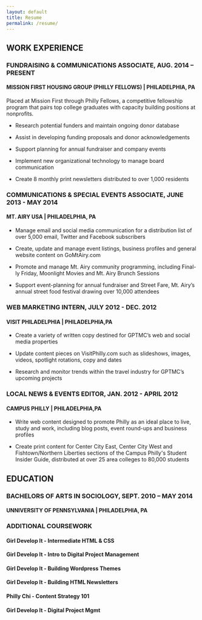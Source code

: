 ```yaml
---
layout: default
title: Resume
permalink: /resume/
---
```


## WORK EXPERIENCE

### FUNDRAISING & COMMUNICATIONS ASSOCIATE, AUG. 2014 – PRESENT

#### MISSION FIRST HOUSING GROUP (PHILLY FELLOWS) | PHILADELPHIA, PA

Placed at Mission First through Philly Fellows, a competitive fellowship program that pairs top college graduates with capacity building positions at nonprofits. 

* Research potential funders and maintain ongoing donor database 

* Assist in developing funding proposals and donor acknowledgements

* Support planning for annual fundraiser and company events

* Implement new organizational technology to manage board communication

* Create 8 monthly print newsletters distributed to over 1,000 residents

### COMMUNICATIONS & SPECIAL EVENTS ASSOCIATE, JUNE 2013 - MAY 2014

#### MT. AIRY USA | PHILADELPHIA, PA 

* Manage email and social media communication for a distribution list of over 5,000 email, Twitter and Facebook subscribers 

* Create, update and manage event listings, business profiles and general website content on GoMtAiry.com

* Promote and manage Mt. Airy community programming, including Final-ly Friday, Moonlight Movies and Mt. Airy Brunch Sessions

* Support event-planning for annual fundraiser and Street Fare, Mt. Airy’s annual street food festival drawing over 10,000 attendees

### WEB MARKETING INTERN, JULY 2012 - DEC. 2012

#### VISIT PHILADELPHIA | PHILADELPHIA,PA

* Create a variety of written copy destined for GPTMC’s web and social media properties

* Update content pieces on VisitPhilly.com such as slideshows, images, videos, spotlight rotations, copy and dates

* Research and monitor trends within the travel industry for GPTMC’s upcoming projects

### LOCAL NEWS & EVENTS EDITOR, JAN. 2012 - APRIL 2012

#### CAMPUS PHILLY | PHILADELPHIA,PA

* Write web content designed to promote Philly as an ideal place to live, study and work, including blog posts, event round-ups and business profiles

* Create print content for Center City East, Center City West and Fishtown/Northern Liberties sections of the Campus Philly's Student Insider Guide, distributed at over 25 area colleges to 80,000 students

## EDUCATION

### BACHELORS OF ARTS IN SOCIOLOGY, SEPT. 2010 – MAY 2014

#### UNNIVERSITY OF PENNSYLVANIA | PHILADELPHIA, PA

### ADDITIONAL COURSEWORK

#### Girl Develop It - Intermediate HTML & CSS

#### Girl Develop It - Intro to Digital Project Management

#### Girl Develop It - Building Wordpress Themes

#### Girl Develop It - Building HTML Newsletters

#### Philly Chi - Content Strategy 101

#### Girl Develop It - Digital Project Mgmt


